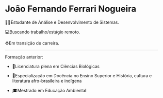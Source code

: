 # João Fernando Ferrari Nogueira

:man_technologist:Estudante de Análise e Desenvolvimento de Sistemas.

:computer:Buscando trabalho/estágio remoto.

:recycle:Em transição de carreira.

---

Formação anterior:

* :leaves:Licenciatura plena em Ciências Biológicas

* :school:Especialização em Docência no Ensino Superior e História, cultura e literatura afro-brasileira e indígena

* :mortar_board:Mestrado em Educação Ambiental
